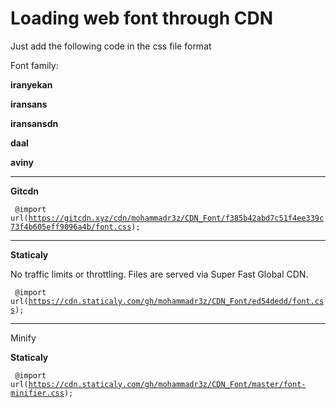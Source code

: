 # Loading web font through CDN
Just add the following code in the css file format

Font family:

<b>iranyekan</b>

<b>iransans</b>

<b>iransansdn</b>

<b>daal</b>

<b>aviny</b>

-----------------------------------------------------------------------------
<b>Gitcdn</b>

<code> @import url(https://gitcdn.xyz/cdn/mohammadr3z/CDN_Font/f385b42abd7c51f4ee339c73f4b605eff9096a4b/font.css); </code>

-----------------------------------------------------------------------------
<b>Staticaly</b>

No traffic limits or throttling. Files are served via Super Fast Global CDN.

<code> @import url(https://cdn.staticaly.com/gh/mohammadr3z/CDN_Font/ed54dedd/font.css); </code>


-----------------------------------------------------------------------------
Minify

<b>Staticaly</b>

<code> @import url(https://cdn.staticaly.com/gh/mohammadr3z/CDN_Font/master/font-minifier.css); </code>


